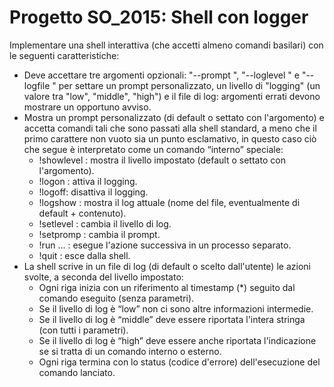 # Progetto SO_2015: Shell con logger
Implementare una shell interattiva (che accetti almeno comandi basilari) con le seguenti caratteristiche:
* Deve accettare tre argomenti opzionali: "--prompt <prompt>", "--loglevel <logleve>" e "--logfile <logfile>" per settare un prompt personalizzato, un livello di "logging" (un valore tra "low", "middle", "high") e il file di log: argomenti errati devono mostrare un opportuno avviso.
* Mostra un prompt personalizzato (di default o settato con l'argomento) e accetta comandi tali che sono passati alla shell standard, a meno che il primo carattere non vuoto sia un punto esclamativo, in questo caso ciò che segue è interpretato come un comando “interno” speciale:
  * !showlevel : mostra il livello impostato (default o settato con l'argomento).
  * !logon : attiva il logging.
  * !logoff: disattiva il logging.
  * !logshow : mostra il log attuale (nome del file, eventualmente di default + contenuto).
  * !setlevel <loglevel> : cambia il livello di log.
  * !setpromp <prompt> : cambia il prompt.
  * !run ... : esegue l'azione successiva in un processo separato.
  * !quit : esce dalla shell.
* La shell scrive in un file di log (di default o scelto dall'utente) le azioni svolte, a seconda del livello impostato:
  * Ogni riga inizia con un riferimento al timestamp (*) seguito dal comando eseguito (senza parametri).
  * Se il livello di log è “low” non ci sono altre informazioni intermedie.
  * Se il livello di log è “middle” deve essere riportata l'intera stringa (con tutti i parametri).
  * Se il livello di log è “high” deve essere anche riportata l'indicazione se si tratta di un comando interno o esterno.
  * Ogni riga termina con lo status (codice d'errore) dell'esecuzione del comando lanciato.